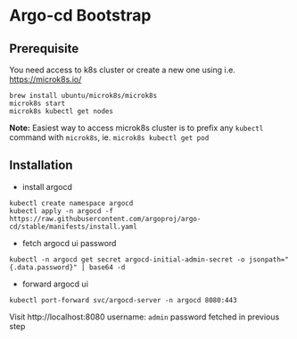 # Argo-cd Bootstrap 

## Prerequisite

You need access to k8s cluster or create a new one using i.e. https://microk8s.io/

```shell
brew install ubuntu/microk8s/microk8s
microk8s start
microk8s kubectl get nodes
```

**Note:** Easiest way to access microk8s cluster is to prefix any `kubectl` command with `microk8s`, 
ie. `microk8s kubectl get pod` 

## Installation

- install argocd 
```shell
kubectl create namespace argocd
kubectl apply -n argocd -f https://raw.githubusercontent.com/argoproj/argo-cd/stable/manifests/install.yaml
```

- fetch argocd ui password
```shell
kubectl -n argocd get secret argocd-initial-admin-secret -o jsonpath="{.data.password}" | base64 -d
```

- forward argocd ui

```shell
kubectl port-forward svc/argocd-server -n argocd 8080:443
```

Visit http://localhost:8080 username: `admin` password fetched in previous step




